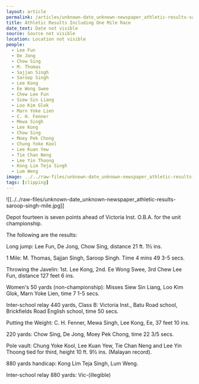 ```yaml
---
layout: article
permalink: /articles/unknown-date_unknown-newspaper_athletic-results-saroop-singh-mile/
title: Athletic Results Including One Mile Race
date_text: Date not visible
source: Source not visible
location: Location not visible
people:
  - Lee Fun
  - De Jong
  - Chow Sing
  - M. Thomas
  - Sajjan Singh
  - Saroop Singh
  - Lee Kong
  - Ee Wong Swee
  - Chew Lee Fun
  - Siew Sin Liang
  - Loo Kim Glok
  - Marn Yoke Lien
  - C. H. Fenner
  - Mewa Singh
  - Lee Kong
  - Chow Sing
  - Moey Pek Chong
  - Chung Yoke Kool
  - Lee Kuan Yew
  - Tie Chan Neng
  - Lee Yin Thoong
  - Kong Lim Teja Singh
  - Lum Weng
image: ../../raw-files/unknown-date_unknown-newspaper_athletic-results-saroop-singh-mile.jpg
tags: [clipping]
---
```


![[../../raw-files/unknown-date_unknown-newspaper_athletic-results-saroop-singh-mile.jpg]]

Depot fourteen is seven points ahead of Victoria Inst. O.B.A. for the unit championship.

The following are the results:

Long jump: Lee Fun, De Jong, Chow Sing, distance 21 ft. 1½ ins.

1 Mile: M. Thomas, Sajjan Singh, Saroop Singh. Time 4 mins 49 3-5 secs.

Throwing the Javelin: 1st. Lee Kong, 2nd. Ee Wong Swee, 3rd Chew Lee Fun, distance 127 feet 6 ins.

Women's 50 yards (non-championship): Misses Siew Sin Liang, Loo Kim Glok, Marn Yoke Lien, time 7 1-5 secs.

Inter-school relay 440 yards, Class B: Victoria Inst., Batu Road school, Brickfields Road English school, time 50 secs.

Putting the Weight: C. H. Fenner, Mewa Singh, Lee Kong, Ee, 37 feet 10 ins.

220 yards: Chow Sing, De Jong, Moey Pek Chong, time 22 3/5 secs.

Pole vault: Chung Yoke Kool, Lee Kuan Yew, Tie Chan Neng and Lee Yin Thoong tied for third, height 10 ft. 9½ ins. (Malayan record).

880 yards handicap: Kong Lim Teja Singh, Lum Weng.

Inter-school relay 880 yards: Vic-(illegible)